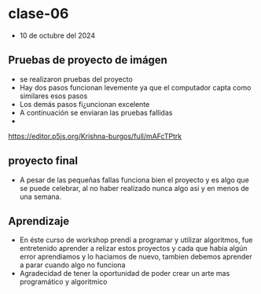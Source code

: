 # clase-06
* 10 de octubre del 2024
## Pruebas de proyecto de imágen
* se realizaron pruebas del proyecto
* Hay dos pasos funcionan levemente ya que el computador capta como similares esos pasos
* Los demás pasos fi¿uncionan excelente
* A continuación se enviaran las pruebas fallidas
* 

<https://editor.p5js.org/Krishna-burgos/full/mAFcTPtrk>







## proyecto final 
* A pesar de las pequeñas fallas funciona bien el proyecto y es algo que se puede celebrar, al no haber realizado nunca algo asi y en menos de una semana.




## Aprendizaje
* En éste curso de workshop prendí a programar y utilizar algoritmos, fue entretenido aprender a relizar estos proyectos y cada que habia algún  error aprendiamos y lo haciamos de nuevo, tambien debemos aprender a parar cuando algo no funciona
* Agradecidad de tener la oportunidad de poder crear un arte mas programático y algoritmico
